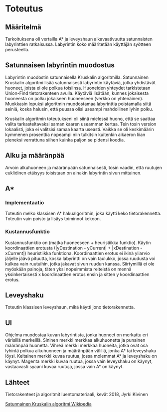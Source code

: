 # Toteutus

## Määritelmä

Tarkoituksena oli vertailla A* ja leveyshaun aikavaativuutta satunnaisten labyrinttien ratkaisussa. Labyrintin koko määritetään
käyttäjän syötteen perusteella. 

## Satunnaisen labyrintin muodostus

Labyrintin muodostin satunnaisella Kruskalin algoritmilla. Satunnainen Kruskalin algoritmi lisää satunnaisesti labyrintin käytäviä, jotka yhdistävät huoneet, joista ei ole polkua toisiinsa. Huoneiden yhteydet tarkistetaan Union-Find tietorakenteen avulla. Käytäviä lisätään, kunnes jokaisesta huoneesta on polku jokaiseen huoneeseen (verkko on yhtenäinen). Muokkasin lopuksi algoritmin muodostamaa labyrinttia poistamalla siitä seiniä, koska halusin, että puussa olisi useampi mahdollinen lyhin polku. 

Kruskalin algoritmin toteutukseni oli siinä mielessä huono, että se saattaa valita tarkasteltavaksi saman kaaren useamman kertaa. Tein tosin version lokaalisti, joka ei valitsisi samaa kaarta useasti. Vaikka se oli keskimäärin kymmenen prosenttia nopeampi niin tulkitsin  kuitenkin aikaeron liian pieneksi verrattuna siihen kuinka paljon se pidensi koodia.

## Alku ja määränpää

Arvoin alkuhuoneen ja määränpään satunnaisesti, tosin vaadin, että ruutujen euklidinen etäisyys toisistaan on ainakin labyrintin sivun mittainen. 

## A*

### Implementaatio

Toteutin melko klassisen A* hakualgoritmin, joka käytti keko tietorakennetta. Toteutin vain poisto ja lisäys toiminnot kekoon. 

### Kustannusfunktio 

Kustannusfunktio on (matka huoneeseen + heuristiikka funktio). Käytin koordinaattien erotusta 
(|yDestination - yCurrent| + |xDestination - xCurrent|)
heuristiikka funktiona. Koordinaattien erotus ei ikinä yliarvio jäljelle jäävä pituutta, koska labyrintti on vain taulukko, jossa ruudusta voi kulkea vain ruutuihin, jotka jakavat sivun ruudun kanssa. Siirtymillä ei ole myöskään painoja, täten yksi nopeimmista reiteistä on mennä yksinkertaisesti x koordinaattien erotus ensin ja sitten y koordinaattien erotus. 

## Leveyshaku

Toteutin klassisen leveyshaun, mikä käytti jono tietorakennetta. 

## UI

Ohjelma muodostaa kuvan labyrintista, jonka huoneet on merkattu eri värisillä merkeillä. Sininen merkki merkkaa alkuhuonetta ja punainen määränpää huonetta. Vihreä merkki merkkaa huoneita, jotka ovat osa lyhintä polkua alkuhuoneen ja määränpään välillä, jonka A* tai leveyshaku löysi. Keltainen merkki kuvaa ruutua, jossa molemmat A* ja leveyshaku on käynyt. Magenta merkki kuvaa ruutua, jossa vain leveyshaku on käynyt, vastaavasti syaani kuvaa ruutuja, jossa vain A* on käynyt.

## Lähteet

Tietorakenteet ja algoritmit luentomateriaali, kevät 2018, Jyrki Kivinen

[Satunnainen Kruskalin algoritmi Wikipedia](https://en.wikipedia.org/wiki/Maze_generation_algorithm#Randomized_Kruskal's_algorithm)

